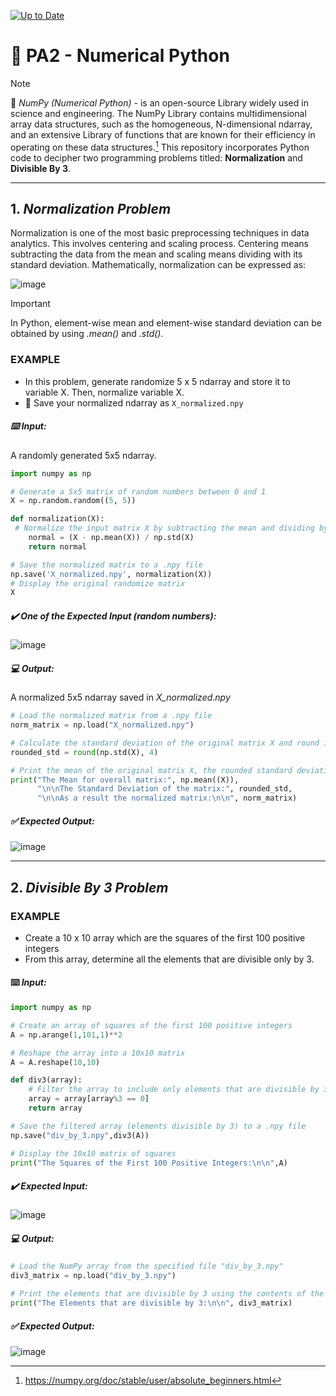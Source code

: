[![Up to Date](https://github.com/ikatyang/emoji-cheat-sheet/workflows/Up%20to%20Date/badge.svg)](https://github.com/ikatyang/emoji-cheat-sheet/actions?query=workflow%3A%22Up+to+Date%22)

<!-- ![Build Status](https://travis-ci.org/yourusername/yourproject.svg?branch=main) -->

# :bookmark_tabs: PA2 - Numerical Python


> [!NOTE]
> :open_book: *NumPy (Numerical Python)* - is an open-source Library widely used in science and engineering. The NumPy Library contains multidimensional array data structures, such as the homogeneous, N-dimensional ndarray, and an extensive Library of functions that are known for their efficiency in operating on these data structures.[^1] This repository incorporates Python code to decipher two programming problems titled: **Normalization** and **Divisible By 3**.

[^1]: https://numpy.org/doc/stable/user/absolute_beginners.html

---

## 1. *Normalization Problem*
Normalization is one of the most basic preprocessing techniques in data analytics. This involves centering and scaling process. Centering means subtracting the data from the mean and scaling means dividing with its standard deviation. Mathematically, normalization can be expressed as:

![image](https://github.com/user-attachments/assets/4d721c9d-034e-4c27-be01-c81fce3817fc)

> [!IMPORTANT]
> In Python, element-wise mean and element-wise standard deviation can be obtained by using *.mean()* and *.std()*.

 ### EXAMPLE
- In this problem, generate randomize 5 x 5 ndarray and store it to variable X. Then, normalize variable X.
- :floppy_disk: Save your normalized ndarray as `X_normalized.npy`

##### :keyboard: *Input:*
A randomly generated 5x5 ndarray.
```python
import numpy as np

# Generate a 5x5 matrix of random numbers between 0 and 1
X = np.random.random((5, 5))

def normalization(X):
 # Normalize the input matrix X by subtracting the mean and dividing by the standard deviation
    normal = (X - np.mean(X)) / np.std(X)
    return normal

# Save the normalized matrix to a .npy file
np.save('X_normalized.npy', normalization(X))
# Display the original randomize matrix
X
```

##### :heavy_check_mark: *One of the Expected Input (random numbers):*
![image](https://github.com/user-attachments/assets/1652f345-53ef-4b99-a935-a0fb214d6420)

##### :computer: *Output:*
A normalized 5x5 ndarray saved in *X_normalized.npy*
```python
# Load the normalized matrix from a .npy file
norm_matrix = np.load("X_normalized.npy")

# Calculate the standard deviation of the original matrix X and round it to 4 decimal places
rounded_std = round(np.std(X), 4)

# Print the mean of the original matrix X, the rounded standard deviation, and the normalized matrix
print("The Mean for overall matrix:", np.mean((X)), 
      "\n\nThe Standard Deviation of the matrix:", rounded_std, 
      "\n\nAs a result the normalized matrix:\n\n", norm_matrix)
```

##### :white_check_mark: *Expected Output:*
![image](https://github.com/user-attachments/assets/8c937782-faae-4f02-9970-43a24a7a8cc5)

--- 

## 2. *Divisible By 3 Problem*
### EXAMPLE
- Create a 10 x 10 array which are the squares of the first 100 positive integers
- From this array, determine all the elements that are divisible only by 3.

#### :keyboard: *Input:*
```python
import numpy as np

# Create an array of squares of the first 100 positive integers
A = np.arange(1,101,1)**2

# Reshape the array into a 10x10 matrix
A = A.reshape(10,10)

def div3(array):
    # Filter the array to include only elements that are divisible by 3
    array = array[array%3 == 0]
    return array

# Save the filtered array (elements divisible by 3) to a .npy file
np.save("div_by_3.npy",div3(A))

# Display the 10x10 matrix of squares
print("The Squares of the First 100 Positive Integers:\n\n",A)
```

##### :heavy_check_mark: *Expected Input:*
![image](https://github.com/user-attachments/assets/17475aad-2730-4f68-80a8-73adadc1ac83)

##### :computer: *Output:*
```python
# Load the NumPy array from the specified file "div_by_3.npy"
div3_matrix = np.load("div_by_3.npy")

# Print the elements that are divisible by 3 using the contents of the div3_matrix
print("The Elements that are divisible by 3:\n\n", div3_matrix)
```
##### :white_check_mark: *Expected Output:*
![image](https://github.com/user-attachments/assets/0a24e9cc-b0dd-4fff-91ab-2a616806efa0)
